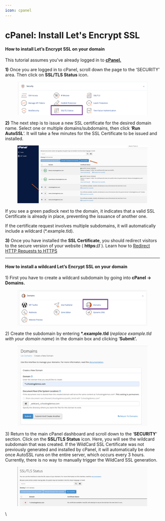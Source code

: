 ```yaml
---
icon: cpanel
---
```


# cPanel: Install Let's Encrypt SSL

#### How to install Let’s Encrypt SSL on your domain <a href="#how-to-install-lets-encrypt-ssl-on-your-domain" id="how-to-install-lets-encrypt-ssl-on-your-domain"></a>

This tutorial assumes you’ve already logged in to [**cPanel.**](https://chemicloud.com/kb/article/how-to-login-into-your-cpanel-or-whm-account/)

**1)** Once you are logged in to cPanel, scroll down the page to the ‘SECURITY’ area. Then click on **SSL/TLS Status** icon.

<figure><img src="../../.gitbook/assets/image (1) (1) (1) (1) (1).png" alt=""><figcaption></figcaption></figure>

**2)** The next step is to issue a new SSL certificate for the desired domain name. Select one or multiple domains/subdomains, then click ‘**Run AutoSSL**‘. It will take a few minutes for the SSL Certificate to be issued and installed.

<figure><img src="../../.gitbook/assets/image (2) (1) (1) (1) (1).png" alt=""><figcaption></figcaption></figure>

If you see a green padlock next to the domain, it indicates that a valid SSL Certificate is already in place, preventing the issuance of another one.

If the certificate request involves multiple subdomains, it will automatically include a wildcard (\*.example.tld).

**3)** Once you have installed the **SSL Certificate**, you should redirect visitors to the secure version of your website ( **https://** ). Learn how to [Redirect HTTP Requests to HTTPS ](https://chemicloud.com/kb/article/redirect-http-to-https/)



***

#### How to install a wildcard Let’s Encrypt SSL on your domain <a href="#how-to-install-a-wildcard-lets-encrypt-ssl-on-your-domain" id="how-to-install-a-wildcard-lets-encrypt-ssl-on-your-domain"></a>

1\) First you have to create a wildcard subdomain by going into **cPanel -> Domains.**

<figure><img src="../../.gitbook/assets/image (3) (1) (1) (1).png" alt=""><figcaption></figcaption></figure>

2\) Create the subdomain by entering **\*.example.tld** (_replace example.tld with your domain name_) in the domain box and clicking ‘**Submit’.**

<figure><img src="../../.gitbook/assets/image (4) (1) (1) (1).png" alt=""><figcaption></figcaption></figure>

3\) Return to the main cPanel dashboard and scroll down to the ‘**SECURITY**‘ section. Click on the **SSL/TLS Status** icon. Here, you will see the wildcard subdomain that was created. If the WildCard SSL Certificate was not previously generated and installed by cPanel, it will automatically be done once AutoSSL runs on the entire server, which occurs every 3 hours. Currently, there is no way to manually trigger the WildCard SSL generation.

<figure><img src="../../.gitbook/assets/image (5) (1) (1) (1).png" alt=""><figcaption></figcaption></figure>

\
